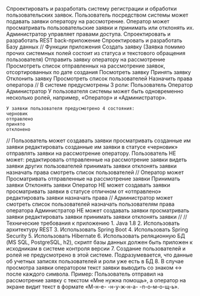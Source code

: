 Спроектировать и разработать систему регистрации и обработки пользовательских заявок. Пользователь посредством системы может подавать
заявки оператору на рассмотрение. Оператор может просматривать пользовательские заявки и принимать или отклонять их.
Администратор управляет правами доступа.
	Спроектировать и разработать REST back-приложение
	Спроектировать и разработать Базу данных
//
	Функции приложения
	Создать заявку (Заявка помимо прочих системных полей состоит из статуса и текстового обращения пользователя)
	Отправить заявку оператору на рассмотрение
	Просмотреть список отправленных на рассмотрение заявок, отсортированных по дате создания
	Посмотреть заявку
	Принять заявку
	Отклонить заявку
	Просмотреть список пользователей
	Назначить права оператора
//
	В системе предусмотрены 3 роли:
	Пользователь
	Оператор
	Администратор
	У пользователя системы может быть одновременно несколько ролей, например, «Оператор» и «Администратор».

	У заявки пользователя предусмотрено 4 состояния:
	черновик
	отправлено
	принято
	отклонено
//
	Пользователь может
	создавать заявки
	просматривать созданные им заявки
	редактировать созданные им заявки в статусе «черновик»
	отправлять заявки на рассмотрение оператору.
	Пользователь НЕ может:
	редактировать отправленные на рассмотрение заявки
	видеть заявки других пользователей
	принимать заявки
	отклонять заявки
	назначать права
	смотреть список пользователей
//
	Оператор может
	Просматривать отправленные на рассмотрение заявки
	Принимать заявки
	Отклонять заявки
	Оператор НЕ может
	создавать заявки
	просматривать заявки в статусе отличном от «отправлено»
	редактировать заявки
	назначать права
//
	Администратор может
	смотреть список пользователей
	назначать пользователям права оператора
	Администратор НЕ может
	создавать заявки
	просматривать заявки
	редактировать заявки
	принимать заявки
	отклонять заявки
//
//
	Технические требования к приложению
	1. Java 1.8
	2. Использовать архитектуру REST
	3. Использовать Spring Boot
	4. Использовать Spring Security
	5. Использовать Hibernate
	6. Использовать реляционную БД (MS SQL, PostgreSQL, h2), скрипт базы данных должен быть приложен к исходникам в системе контроля версии
	7. Создание пользователей и ролей не предусмотрено в этой системе. Подразумевается, что данные об учетных записях пользователей и роли уже есть в БД
	8. В случае просмотра заявки оператором текст заявки выводить со знаком <-> после каждого символа. Пример: Пользователь отправил на рассмотрение заявку с текстом «Мне нужна помощь», а оператор на экране видит текст в формате «М-н-е- -н-у-ж-н-а- -п-о-м-о-щ-ь».

